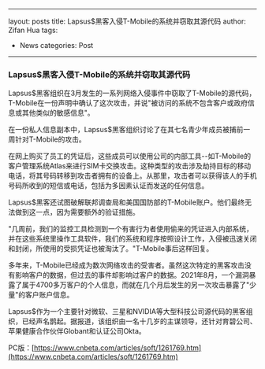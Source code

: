 
---
layout: posts
title: Lapsus$黑客入侵T-Mobile的系统并窃取其源代码
author: Zifan Hua
tags:
- News
categories: Post
---

### Lapsus$黑客入侵T-Mobile的系统并窃取其源代码

Lapsus$黑客组织在3月发生的一系列网络入侵事件中窃取了T-Mobile的源代码，T-Mobile在一份声明中确认了这次攻击，并说"被访问的系统不包含客户或政府信息或其他类似的敏感信息"。

在一份私人信息副本中，Lapsus$黑客组织讨论了在其七名青少年成员被捕前一周针对T-Mobile的攻击。

在网上购买了员工的凭证后，这些成员可以使用公司的内部工具--如T-Mobile的客户管理系统Atlas来进行SIM卡交换攻击。这种类型的攻击涉及劫持目标的移动电话，将其号码转移到攻击者拥有的设备上。从那里，攻击者可以获得该人的手机号码所收到的短信或电话，包括为多因素认证而发送的任何信息。

Lapsus$黑客还试图破解联邦调查局和美国国防部的T-Mobile账户。他们最终无法做到这一点，因为需要额外的验证措施。

"几周前，我们的监控工具检测到一个有害行为者使用偷来的凭证进入内部系统，并在这些系统里操作工具软件，我们的系统和程序按照设计工作，入侵被迅速关闭和封闭，所使用的受损凭证也被淘汰了。"T-Mobile事后这样回复。

多年来，T-Mobile已经成为数次网络攻击的受害者。虽然这次特定的黑客攻击没有影响客户的数据，但过去的事件却影响过客户的数据。2021年8月，一个漏洞暴露了属于4700多万客户的个人信息，而就在几个月后发生的另一次攻击暴露了"少量"的客户账户信息。

Lapsus$作为一个主要针对微软、三星和NVIDIA等大型科技公司源代码的黑客组织，已经声名鹊起。据报道，该组织由一名十几岁的主谋领导，还针对育碧公司、苹果健康合作伙伴Globant和认证公司Okta。

PC版：[https://www.cnbeta.com/articles/soft/1261769.htm](https://www.cnbeta.com/articles/soft/1261769.htm)